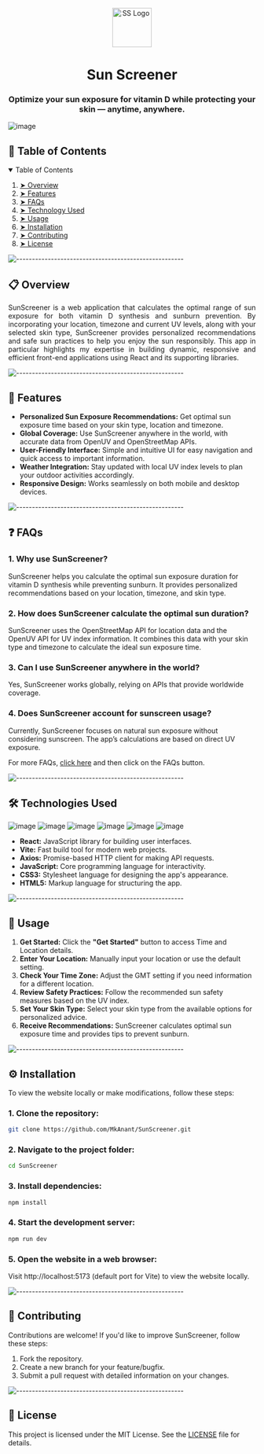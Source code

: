 <p align="center"> 
  <img src="https://github.com/user-attachments/assets/f54a7c9f-b0c6-410a-bd86-cba9144c4ef7" alt="SS Logo" width="80px" height="80px">
</p>
<h1 align="center"> Sun Screener </h1>
<h3 align="center"> Optimize your sun exposure for vitamin D while protecting your skin — anytime, anywhere. </h3>

![image](https://github.com/user-attachments/assets/65cf5e0d-be3b-40ad-88f1-8aaa7804eb11)

<!-- TABLE OF CONTENTS -->
<h2 id="table-of-contents"> 📑 Table of Contents</h2>

<details open="open">
  <summary>Table of Contents</summary>
  <ol>
    <li><a href="#overview"> ➤ Overview</a></li>
    <li><a href="#features"> ➤ Features</a></li>
    <li><a href="#faqs"> ➤ FAQs</a></li>
    <li><a href="#technologies-used"> ➤ Technology Used</a></li>
    <li><a href="#usage"> ➤ Usage</a></li>
    <li><a href="#installation"> ➤ Installation</a></li>
    <li><a href="#contributing"> ➤ Contributing</a></li>
    <li><a href="#license"> ➤ License</a></li>
  </ol>
</details>

![-----------------------------------------------------](https://raw.githubusercontent.com/andreasbm/readme/master/assets/lines/rainbow.png)

<!-- OVERVIEW -->
<h2 id="overview"> 📋 Overview</h2>

<p align="justify"> 
  SunScreener is a web application that calculates the optimal range of sun exposure for both vitamin D synthesis and sunburn prevention. By incorporating your location, timezone and current UV levels, along with your selected skin type, SunScreener provides personalized recommendations and safe sun practices to help you enjoy the sun responsibly. This app in particular highlights my expertise in building dynamic, responsive and efficient front-end applications using React and its supporting libraries.
</p>

![-----------------------------------------------------](https://raw.githubusercontent.com/andreasbm/readme/master/assets/lines/rainbow.png)

<!-- FEATURES -->
<h2 id="features"> 🌟 Features</h2>

<ul>
  <li><strong>Personalized Sun Exposure Recommendations:</strong> Get optimal sun exposure time based on your skin type, location and timezone.</li>
  <li><strong>Global Coverage:</strong> Use SunScreener anywhere in the world, with accurate data from OpenUV and OpenStreetMap APIs.</li>
  <li><strong>User-Friendly Interface:</strong> Simple and intuitive UI for easy navigation and quick access to important information.</li>
  <li><strong>Weather Integration:</strong> Stay updated with local UV index levels to plan your outdoor activities accordingly.</li>
  <li><strong>Responsive Design:</strong> Works seamlessly on both mobile and desktop devices.</li>
</ul>

![-----------------------------------------------------](https://raw.githubusercontent.com/andreasbm/readme/master/assets/lines/rainbow.png)

<!-- FAQs -->
<h2 id="faqs"> ❓ FAQs</h2>

<h3>1. Why use SunScreener?</h3>
<p>SunScreener helps you calculate the optimal sun exposure duration for vitamin D synthesis while preventing sunburn. It provides personalized recommendations based on your location, timezone, and skin type.</p>

<h3>2. How does SunScreener calculate the optimal sun duration?</h3>
<p>SunScreener uses the OpenStreetMap API for location data and the OpenUV API for UV index information. It combines this data with your skin type and timezone to calculate the ideal sun exposure time.</p>

<h3>3. Can I use SunScreener anywhere in the world?</h3>
<p>Yes, SunScreener works globally, relying on APIs that provide worldwide coverage.</p>

<h3>4. Does SunScreener account for sunscreen usage?</h3>
<p>Currently, SunScreener focuses on natural sun exposure without considering sunscreen. The app’s calculations are based on direct UV exposure.</p>

<p>For more FAQs, <a href="https://mkanant.github.io/SunScreener/">click here</a> and then click on the FAQs button.</p>

![-----------------------------------------------------](https://raw.githubusercontent.com/andreasbm/readme/master/assets/lines/rainbow.png)

<!-- TECHNOLOGIES USED -->
<h2 id="technologies-used"> 🛠️ Technologies Used</h2>

![image](https://img.shields.io/badge/React-20232A?style=for-the-badge&logo=react&logoColor=61DAFB)
![image](https://img.shields.io/badge/Vite-B73BFE?style=for-the-badge&logo=vite&logoColor=FFD62E)
![image](https://img.shields.io/badge/axios-671ddf?&style=for-the-badge&logo=axios&logoColor=white)
![image](https://img.shields.io/badge/JavaScript-323330?style=for-the-badge&logo=javascript&logoColor=F7DF1E)
![image](https://img.shields.io/badge/CSS3-1572B6?style=for-the-badge&logo=css3&logoColor=white)
![image](https://img.shields.io/badge/HTML5-E34F26?style=for-the-badge&logo=html5&logoColor=white)  

<ul>
  <li><strong>React:</strong> JavaScript library for building user interfaces.</li>
  <li><strong>Vite:</strong> Fast build tool for modern web projects.</li>
  <li><strong>Axios:</strong> Promise-based HTTP client for making API requests.</li>
  <li><strong>JavaScript:</strong> Core programming language for interactivity.</li>
  <li><strong>CSS3:</strong> Stylesheet language for designing the app's appearance.</li>
  <li><strong>HTML5:</strong> Markup language for structuring the app.</li>
</ul>
  
![-----------------------------------------------------](https://raw.githubusercontent.com/andreasbm/readme/master/assets/lines/rainbow.png)

<!-- USAGE -->
<h2 id="usage"> 📖 Usage</h2>

<ol>
  <li><strong>Get Started:</strong> Click the <strong>"Get Started"</strong> button to access Time and Location details.</li>
  <li><strong>Enter Your Location:</strong> Manually input your location or use the default setting.</li>
  <li><strong>Check Your Time Zone:</strong> Adjust the GMT setting if you need information for a different location.</li>
  <li><strong>Review Safety Practices:</strong> Follow the recommended sun safety measures based on the UV index.</li>
  <li><strong>Set Your Skin Type:</strong> Select your skin type from the available options for personalized advice.</li>
  <li><strong>Receive Recommendations:</strong> SunScreener calculates optimal sun exposure time and provides tips to prevent sunburn.</li>
</ol>

![-----------------------------------------------------](https://raw.githubusercontent.com/andreasbm/readme/master/assets/lines/rainbow.png)

<!-- INSTALLATION -->
<h2 id="installation"> ⚙️ Installation</h2>

<p> To view the website locally or make modifications, follow these steps: </p>

<h3> 1. Clone the repository: </h3>

```bash
git clone https://github.com/MkAnant/SunScreener.git
```

<h3> 2. Navigate to the project folder: </h3>

```bash
cd SunScreener
```

<h3> 3. Install dependencies: </h3>

```bash
npm install
```

<h3> 4. Start the development server: </h3>

```bash
npm run dev
```

<h3> 5. Open the website in a web browser: </h3>
Visit http://localhost:5173 (default port for Vite) to view the website locally.

![-----------------------------------------------------](https://raw.githubusercontent.com/andreasbm/readme/master/assets/lines/rainbow.png)

<!-- CONTRIBUTING -->
<h2 id="contributing"> 🤝 Contributing</h2>

<p> Contributions are welcome! If you'd like to improve SunScreener, follow these steps: </p>
<ol>
  <li>Fork the repository.</li>
  <li>Create a new branch for your feature/bugfix.</li>
  <li>Submit a pull request with detailed information on your changes.</li>
</ol>

![-----------------------------------------------------](https://raw.githubusercontent.com/andreasbm/readme/master/assets/lines/rainbow.png)

<!-- LICENSE -->
<h2 id="license"> 📝 License</h2>

This project is licensed under the MIT License. See the [LICENSE](LICENSE) file for details.
